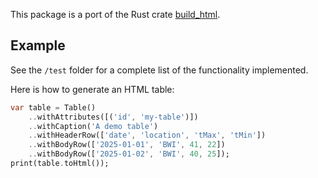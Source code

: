 This package is a port of the Rust crate [build_html](https://docs.rs/build_html/latest/build_html/index.html). 

## Example

See the `/test` folder for a complete list of the functionality implemented. 

Here is how to generate an HTML table:
```dart
var table = Table()
    ..withAttributes([('id', 'my-table')])
    ..withCaption('A demo table')
    ..withHeaderRow(['date', 'location', 'tMax', 'tMin'])
    ..withBodyRow(['2025-01-01', 'BWI', 41, 22])
    ..withBodyRow(['2025-01-02', 'BWI', 40, 25]);
print(table.toHtml());    
``` 



